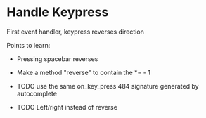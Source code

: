 # Handle Keypress

First event handler, keypress reverses direction

Points to learn:

- Pressing spacebar reverses

- Make a method "reverse" to contain the *= - 1

- TODO use the same on_key_press 484 signature generated by autocomplete

- TODO Left/right instead of reverse


